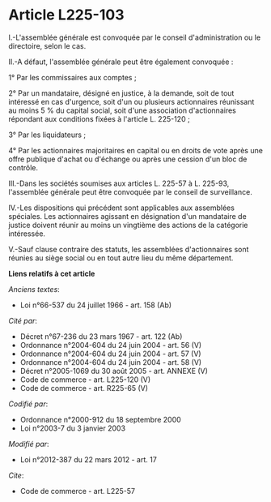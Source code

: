 # Article L225-103

I.-L'assemblée générale est convoquée par le conseil d'administration ou le directoire, selon le cas. 

II.-A défaut, l'assemblée générale peut être également convoquée : 

1° Par les commissaires aux comptes ; 

2° Par un mandataire, désigné en justice, à la demande, soit de tout intéressé en cas d'urgence, soit d'un ou plusieurs
actionnaires réunissant au moins 5 % du capital social, soit d'une association d'actionnaires répondant aux conditions fixées
à l'article L. 225-120 ; 

3° Par les liquidateurs ; 

4° Par les actionnaires majoritaires en capital ou en droits de vote après une offre publique d'achat ou d'échange ou après
une cession d'un bloc de contrôle. 

III.-Dans les sociétés soumises aux articles L. 225-57 à L. 225-93, l'assemblée générale peut être convoquée par le conseil
de surveillance. 

IV.-Les dispositions qui précédent sont applicables aux assemblées spéciales. Les actionnaires agissant en désignation d'un
mandataire de justice doivent réunir au moins un vingtième des actions de la catégorie intéressée. 

V.-Sauf clause contraire des statuts, les assemblées d'actionnaires sont réunies au siège social ou en tout autre lieu du
même département.

**Liens relatifs à cet article**

_Anciens textes_:

  - Loi n°66-537 du 24 juillet 1966 - art. 158 (Ab)

_Cité par_:

  - Décret n°67-236 du 23 mars 1967 - art. 122 (Ab)
  - Ordonnance n°2004-604 du 24 juin 2004 - art. 56 (V)
  - Ordonnance n°2004-604 du 24 juin 2004 - art. 57 (V)
  - Ordonnance n°2004-604 du 24 juin 2004 - art. 58 (V)
  - Décret n°2005-1069 du 30 août 2005 - art. ANNEXE (V)
  - Code de commerce - art. L225-120 (V)
  - Code de commerce - art. R225-65 (V)

_Codifié par_:

  - Ordonnance n°2000-912 du 18 septembre 2000
  - Loi n°2003-7 du 3 janvier 2003

_Modifié par_:

  - Loi n°2012-387 du 22 mars 2012 - art. 17

_Cite_:

  - Code de commerce - art. L225-57
